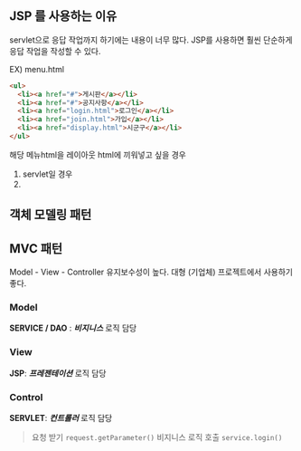 ## JSP 를 사용하는 이유

servlet으로 응답 작업까지 하기에는 내용이 너무 많다.
JSP를 사용하면 훨씬 단순하게 응답 작업을 작성할 수 있다. 

EX) menu.html
```html
<ul>
  <li><a href="#">게시판</a></li>
  <li><a href="#">공지사항</a></li>
  <li><a href="login.html">로그인</a></li>
  <li><a href="join.html">가입</a></li>
  <li><a href="display.html">시군구</a></li>
</ul>
```
해당 메뉴html을 레이아웃 html에 끼워넣고 싶을 경우
1. servlet일 경우
2. 


## 객체 모델링 패턴
## MVC 패턴
Model - View - Controller
유지보수성이 높다. 
대형 (기업체) 프로젝트에서 사용하기 좋다.

### Model
**SERVICE / DAO** : ***비지니스*** 로직 담당
### View
**JSP**: ***프레젠테이션*** 로직 담당
### Control
 **SERVLET**:  ***컨트롤러*** 로직 담당
> 요청 받기 `request.getParameter()`
> 비지니스 로직 호출  `service.login()` 

<!--stackedit_data:
eyJoaXN0b3J5IjpbMzQyMDI5ODRdfQ==
-->